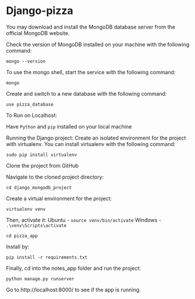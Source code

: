 # Django-pizza
You may download and install the MongoDB database server from the official MongoDB website.

Check the version of MongoDB installed on your machine with the following command:
```
mongo --version
```
To use the mongo shell, start the service with the following command:
```
mongo
```

Create and switch to a new database with the following command:
```
use pizza_database
```

To Run on Localhost:

Have ```Python``` and ```pip``` installed on your local machine

Running the Django project:
Create an isolated environment for the project with virtualenv.
You can install virtualenv with the following command:
```
sudo pip install virtualenv
```

Clone the project from GitHub

Navigate to the cloned project directory:
```
cd django_mongodb_project
```

Create a virtual environment for the project:
```
virtualenv venv
```
Then, activate it:
Ubuntu - ```source venv/bin/activate```
Windows - ```.\venv\Scripts\activate```

```
cd pizza_app
```
Install by:
```
pip install -r requirements.txt
```
Finally, cd into the notes_app folder and run the project:
```
python manage.py runserver
```
Go to http://localhost:8000/ to see if the app is running.
